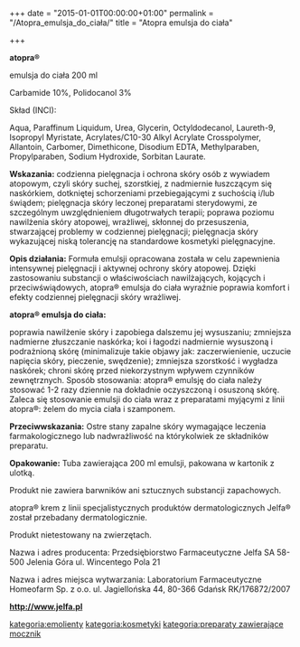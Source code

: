 +++
date = "2015-01-01T00:00:00+01:00"
permalink = "/Atopra_emulsja_do_ciała/"
title = "Atopra emulsja do ciała"

+++

**atopra®**

emulsja do ciała 200 ml

Carbamide 10%, Polidocanol 3%

Skład (INCI):

Aqua, Paraffinum Liquidum, Urea, Glycerin, Octyldodecanol, Laureth-9, Isopropyl Myristate, Acrylates/C10-30 Alkyl Acrylate Crosspolymer, Allantoin, Carbomer, Dimethicone, Disodium EDTA, Methylparaben, Propylparaben, Sodium Hydroxide, Sorbitan Laurate.

**Wskazania:** codzienna pielęgnacja i ochrona skóry osób z wywiadem atopowym, czyli skóry suchej, szorstkiej, z nadmiernie łuszczącym się naskórkiem, dotkniętej schorzeniami przebiegającymi z suchością i/lub świądem; pielęgnacja skóry leczonej preparatami sterydowymi, ze szczególnym uwzględnieniem długotrwałych terapii; poprawa poziomu nawilżenia skóry atopowej, wrażliwej, skłonnej do przesuszenia, stwarzającej problemy w codziennej pielęgnacji; pielęgnacja skóry wykazującej niską tolerancję na standardowe kosmetyki pielęgnacyjne.

**Opis działania:** Formuła emulsji opracowana została w celu zapewnienia intensywnej pielęgnacji i aktywnej ochrony skóry atopowej. Dzięki zastosowaniu substancji o właściwościach nawilżających, kojących i przeciwświądowych, atopra® emulsja do ciała wyraźnie poprawia komfort i efekty codziennej pielęgnacji skóry wrażliwej.

**atopra® emulsja do ciała:**

poprawia nawilżenie skóry i zapobiega dalszemu jej wysuszaniu; zmniejsza nadmierne złuszczanie naskórka; koi i łagodzi nadmiernie wysuszoną i podrażnioną skórę (minimalizuje takie objawy jak: zaczerwienienie, uczucie napięcia skóry, pieczenie, swędzenie); zmniejsza szorstkość i wygładza naskórek; chroni skórę przed niekorzystnym wpływem czynników zewnętrznych. Sposób stosowania: atopra® emulsję do ciała należy stosować 1-2 razy dziennie na dokładnie oczyszczoną i osuszoną skórę. Zaleca się stosowanie emulsji do ciała wraz z preparatami myjącymi z linii atopra®: żelem do mycia ciała i szamponem.

**Przeciwwskazania:** Ostre stany zapalne skóry wymagające leczenia farmakologicznego lub nadwrażliwość na którykolwiek ze składników preparatu.

**Opakowanie:** Tuba zawierająca 200 ml emulsji, pakowana w kartonik z ulotką.

Produkt nie zawiera barwników ani sztucznych substancji zapachowych.

atopra® krem z linii specjalistycznych produktów dermatologicznych Jelfa® został przebadany dermatologicznie.

Produkt nietestowany na zwierzętach.

Nazwa i adres producenta: Przedsiębiorstwo Farmaceutyczne Jelfa SA 58-500 Jelenia Góra ul. Wincentego Pola 21

Nazwa i adres miejsca wytwarzania: Laboratorium Farmaceutyczne Homeofarm Sp. z o.o. ul. Jagiellońska 44, 80-366 Gdańsk RK/176872/2007

**<http://www.jelfa.pl>**

[kategoria:emolienty](/atopedia/kategoria:emolienty "wikilink") [kategoria:kosmetyki](/atopedia/kategoria:kosmetyki "wikilink") [kategoria:preparaty zawierające mocznik](/atopedia/kategoria:preparaty_zawierające_mocznik "wikilink")